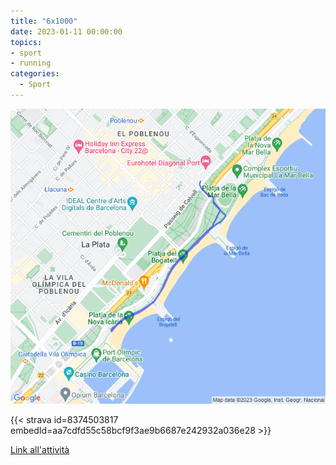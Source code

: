 ```yaml
---
title: "6x1000"
date: 2023-01-11 00:00:00
topics:
- sport
- running
categories:
  - Sport
---
```


![](images/20230111-activity-map.png)

{{< strava id=8374503817 embedId=aa7cdfd55c58bcf9f3ae9b6687e242932a036e28 >}}

[Link all'attività](https://strava.com/activities/8374503817)
